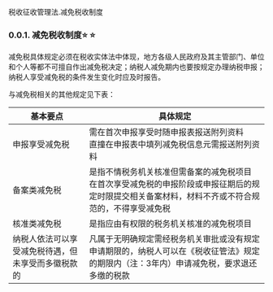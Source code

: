 税收征收管理法.减免税收制度

### 0.0.1. 减免税收制度:star: :star: 

减免税具体规定必须在税收实体法中体现，地方各级人民政府及其主管部门、单位和个人等都不可擅自作出减免税决定；纳税人减免期内也要按规定办理纳税申报；纳税人享受减免税的条件发生变化时应及时报告。

与减免税相关的其他规定见下表：

| 基本要点                                           | 具体规定                                                                                                                                            |
|----------------------------------------------------|-----------------------------------------------------------------------------------------------------------------------------------------------------|
| 申报享受减免税                                     | 需在首次申报享受时随申报表报送附列资料<br/>直撞在申报表中填列减免税信息元需报送附列资料                                                               |
| 备案类减免税                                       | 是指不情税务机关核准但需备案的减免税项目<br/>在首次享受减免税的申报阶段或申报征期后的规定时限提交相关备案材料，材料不齐或不符合规范的，不得享受减免税 |
| 核准类减免税                                       | 是指应由有权限的税务机关核准的减免税项目                                                                                                            |
| 纳税人依法可以享受减免税待遇，但未享受而多徽税款的 | 凡属于无明确规定需经税务机关审批或没有规定申请期限的，纳税人可以在《税收征管法》规定的期限内（注：3年内）申请减免税，要求退还多缴的税款             |
